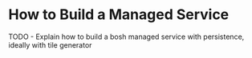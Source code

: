 # How to Build a Managed Service

TODO - Explain how to build a bosh managed service with persistence, ideally with tile generator